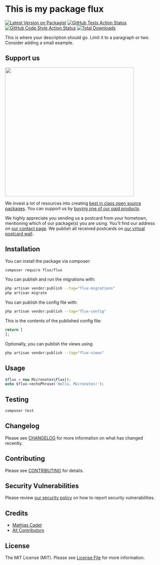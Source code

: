 # This is my package flux

[![Latest Version on Packagist](https://img.shields.io/packagist/v/flux/flux.svg?style=flat-square)](https://packagist.org/packages/flux/flux)
[![GitHub Tests Action Status](https://img.shields.io/github/actions/workflow/status/flux/flux/run-tests.yml?branch=main&label=tests&style=flat-square)](https://github.com/flux/flux/actions?query=workflow%3Arun-tests+branch%3Amain)
[![GitHub Code Style Action Status](https://img.shields.io/github/actions/workflow/status/flux/flux/fix-php-code-style-issues.yml?branch=main&label=code%20style&style=flat-square)](https://github.com/flux/flux/actions?query=workflow%3A"Fix+PHP+code+style+issues"+branch%3Amain)
[![Total Downloads](https://img.shields.io/packagist/dt/flux/flux.svg?style=flat-square)](https://packagist.org/packages/flux/flux)

This is where your description should go. Limit it to a paragraph or two. Consider adding a small example.

## Support us

[<img src="https://github-ads.s3.eu-central-1.amazonaws.com/Flux.jpg?t=1" width="419px" />](https://spatie.be/github-ad-click/Flux)

We invest a lot of resources into creating [best in class open source packages](https://spatie.be/open-source). You can support us by [buying one of our paid products](https://spatie.be/open-source/support-us).

We highly appreciate you sending us a postcard from your hometown, mentioning which of our package(s) you are using. You'll find our address on [our contact page](https://spatie.be/about-us). We publish all received postcards on [our virtual postcard wall](https://spatie.be/open-source/postcards).

## Installation

You can install the package via composer:

```bash
composer require flux/flux
```

You can publish and run the migrations with:

```bash
php artisan vendor:publish --tag="flux-migrations"
php artisan migrate
```

You can publish the config file with:

```bash
php artisan vendor:publish --tag="flux-config"
```

This is the contents of the published config file:

```php
return [
];
```

Optionally, you can publish the views using

```bash
php artisan vendor:publish --tag="flux-views"
```

## Usage

```php
$flux = new Micronotes\Flux();
echo $flux->echoPhrase('Hello, Micronotes!');
```

## Testing

```bash
composer test
```

## Changelog

Please see [CHANGELOG](CHANGELOG.md) for more information on what has changed recently.

## Contributing

Please see [CONTRIBUTING](CONTRIBUTING.md) for details.

## Security Vulnerabilities

Please review [our security policy](../../security/policy) on how to report security vulnerabilities.

## Credits

- [Mathias Cadet](https://github.com/mcadet)
- [All Contributors](../../contributors)

## License

The MIT License (MIT). Please see [License File](LICENSE.md) for more information.
